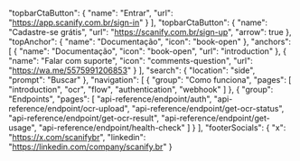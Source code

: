 "topbarCtaButton": {
      "name": "Entrar",
      "url": "https://app.scanify.com.br/sign-in"
    }
  ],
  "topbarCtaButton": {
    "name": "Cadastre-se grátis",
    "url": "https://scanify.com.br/sign-up",
    "arrow": true
  },
  "topAnchor": {
    "name": "Documentação",
    "icon": "book-open"
  },
  "anchors": [
    {
      "name": "Documentação",
      "icon": "book-open",
      "url": "introduction"
    },
    {
      "name": "Falar com suporte",
      "icon": "comments-question",
      "url": "https://wa.me/5575991206853"
    }
  ],
  "search": {
    "location": "side",
    "prompt": "Buscar"
  },
  "navigation": [
    {
      "group": "Como funciona",
      "pages": [
        "introduction",
        "ocr",
        "flow",
        "authentication",
        "webhook"
      ]
    },
    {
      "group": "Endpoints",
      "pages": [
        "api-reference/endpoint/auth",
        "api-reference/endpoint/ocr-upload",
        "api-reference/endpoint/get-ocr-status",
        "api-reference/endpoint/get-ocr-result",
        "api-reference/endpoint/get-usage",
        "api-reference/endpoint/health-check"
      ]
    }
  ],
  "footerSocials": {
    "x": "https://x.com/scanifybr",
    "linkedin": "https://linkedin.com/company/scanify.br"
  }